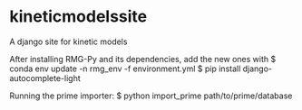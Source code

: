 # kineticmodelssite
A django site for kinetic models

After installing RMG-Py and its dependencies, add the new ones with
$ conda env update -n rmg_env -f environment.yml
$ pip install django-autocomplete-light

Running the prime importer: 
$ python import_prime path/to/prime/database
